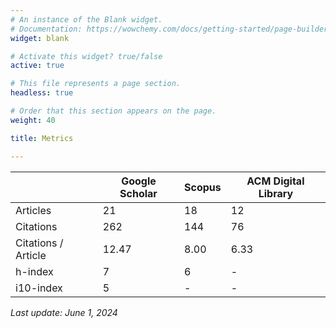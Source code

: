 ```yaml
---
# An instance of the Blank widget.
# Documentation: https://wowchemy.com/docs/getting-started/page-builder/
widget: blank

# Activate this widget? true/false
active: true

# This file represents a page section.
headless: true

# Order that this section appears on the page.
weight: 40

title: Metrics

---
```


|                     | Google Scholar | Scopus | ACM Digital Library |
|---------------------|----------------|--------|---------------------|
| Articles            | 21             | 18	    | 12                  |
| Citations           | 262            | 144    | 76                  |
| Citations / Article | 12.47          | 8.00   | 6.33                |
| h-index             | 7              | 6      | -                   |
| i10-index           | 5              | -      | -                   |

*Last update: June 1, 2024*